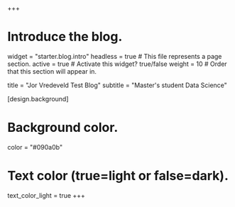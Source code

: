 +++
# Introduce the blog.
widget = "starter.blog.intro"
headless = true  # This file represents a page section.
active = true  # Activate this widget? true/false
weight = 10  # Order that this section will appear in.

title = "Jor Vredeveld Test Blog"
subtitle = "Master's student Data Science"

[design.background]
  # Background color.
  color = "#090a0b"

  # Text color (true=light or false=dark).
  text_color_light = true
+++
